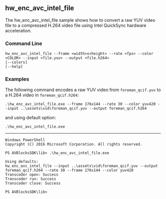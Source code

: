 ## hw_enc_avc_intel_file

The hw_enc_avc_intel_file sample shows how to convert a raw YUV video file to a compressed H.264 video file using Intel QuickSync hardware acceleration. 

### Command Line

	hw_enc_avc_intel_file --frame <width>x<height> --rate <fps> --color <COLOR> --input <file.yuv> --output <file.h264>
	[--colors]
	[--help]
 
###	Examples

The following command encodes a raw YUV video from `foreman_qcif.yuv` to a H.264 video in `foreman_qcif.h264`:
	
	.\hw_enc_avc_intel_file.exe --frame 176x144 --rate 30 --color yuv420 --input ..\assets\vid\foreman_qcif.yuv --output foreman_qcif.h264

and using default option:
	
	.\hw_enc_avc_intel_file.exe

***

	Windows PowerShell
	Copyright (C) 2016 Microsoft Corporation. All rights reserved.
	
	PS AVBlocksSDK\lib> .\hw_enc_avc_intel_file.exe 

	Using defaults:
	hw_enc_avc_intel_file --input ..\assets\vid\foreman_qcif.yuv --output foreman_qcif.h264 --rate 30 --frame 176x144 --color yuv420
	Transcoder open: Success
	Transcoder run: Success
	Transcoder close: Success

	PS AVBlocksSDK\lib>
